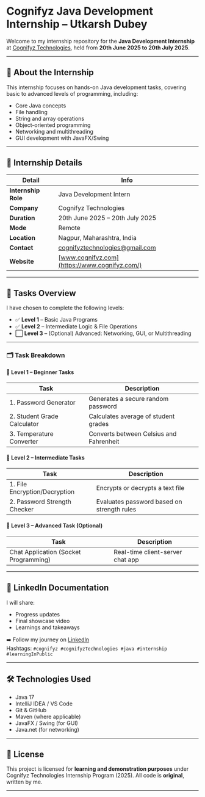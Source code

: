 # Cognifyz Java Development Internship – Utkarsh Dubey

Welcome to my internship repository for the **Java Development Internship** at [Cognifyz Technologies](https://www.cognifyz.com/), held from **20th June 2025 to 20th July 2025**.

---

## 🎯 About the Internship

This internship focuses on hands-on Java development tasks, covering basic to advanced levels of programming, including:

- Core Java concepts
- File handling
- String and array operations
- Object-oriented programming
- Networking and multithreading
- GUI development with JavaFX/Swing

---

## 📌 Internship Details

| Detail                  | Info                                |
|------------------------|-------------------------------------|
| **Internship Role**    | Java Development Intern             |
| **Company**            | Cognifyz Technologies               |
| **Duration**           | 20th June 2025 – 20th July 2025     |
| **Mode**               | Remote                              |
| **Location**           | Nagpur, Maharashtra, India          |
| **Contact**            | cognifyztechnologies@gmail.com      |
| **Website**            | [www.cognifyz.com](https://www.cognifyz.com/) |

---

## 🧠 Tasks Overview

I have chosen to complete the following levels:

- ✅ **Level 1** – Basic Java Programs  
- ✅ **Level 2** – Intermediate Logic & File Operations  
- ⬜ **Level 3** – (Optional) Advanced: Networking, GUI, or Multithreading

---

### 🗂️ Task Breakdown

#### 📘 Level 1 – Beginner Tasks
| Task | Description |
|------|-------------|
| 1. Password Generator | Generates a secure random password |
| 2. Student Grade Calculator | Calculates average of student grades |
| 3. Temperature Converter | Converts between Celsius and Fahrenheit |

#### 📙 Level 2 – Intermediate Tasks
| Task | Description |
|------|-------------|
| 1. File Encryption/Decryption | Encrypts or decrypts a text file |
| 2. Password Strength Checker | Evaluates password based on strength rules |

#### 📕 Level 3 – Advanced Task (Optional)
| Task | Description |
|------|-------------|
| Chat Application (Socket Programming) | Real-time client-server chat app |

---

## 📸 LinkedIn Documentation

I will share:
- Progress updates
- Final showcase video
- Learnings and takeaways

➡️ Follow my journey on [LinkedIn](https://www.linkedin.com/in/utkarsh-dubey-227098352/)  
Hashtags: `#cognifyz #cognifyzTechnologies #java #internship #learningInPublic`

---

## 🛠 Technologies Used

- Java 17
- IntelliJ IDEA / VS Code
- Git & GitHub
- Maven (where applicable)
- JavaFX / Swing (for GUI)
- Java.net (for networking)

---

## 🧾 License

This project is licensed for **learning and demonstration purposes** under Cognifyz Technologies Internship Program (2025). All code is **original**, written by me.

---

